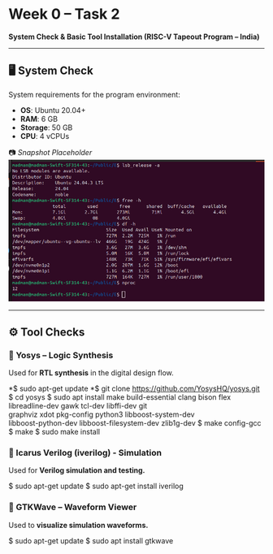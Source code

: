 # Week 0 – Task 2  
**System Check & Basic Tool Installation (RISC-V Tapeout Program – India)**  

---

## 🖥️ System Check  
System requirements for the program environment:  

- **OS**: Ubuntu 20.04+  
- **RAM**: 6 GB  
- **Storage**: 50 GB  
- **CPU**: 4 vCPUs  

📷 *Snapshot Placeholder*  
![System Check Screenshot](./W0_images/system_check.png)  

---

## ⚙️ Tool Checks  

### 🔹 Yosys – Logic Synthesis  
Used for **RTL synthesis** in the digital design flow.  


*$ sudo apt-get update
*$ git clone https://github.com/YosysHQ/yosys.git
$ cd yosys
$ sudo apt install make build-essential clang bison flex \
    libreadline-dev gawk tcl-dev libffi-dev git \
    graphviz xdot pkg-config python3 libboost-system-dev \
    libboost-python-dev libboost-filesystem-dev zlib1g-dev
$ make config-gcc
$ make
$ sudo make install

### 🔹 Icarus Verilog (iverilog) - Simulation
Used for **Verilog simulation and testing.**


$ sudo apt-get update
$ sudo apt-get install iverilog 

### 🔹 GTKWave – Waveform Viewer
Used to **visualize simulation waveforms.**


$ sudo apt-get update
$ sudo apt install gtkwave 

